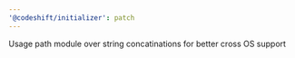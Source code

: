 ```yaml
---
'@codeshift/initializer': patch
---
```


Usage path module over string concatinations for better cross OS support

